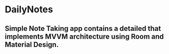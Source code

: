 # DailyNotes
## Simple Note Taking app contains a detailed that implements MVVM architecture using Room and Material Design.
